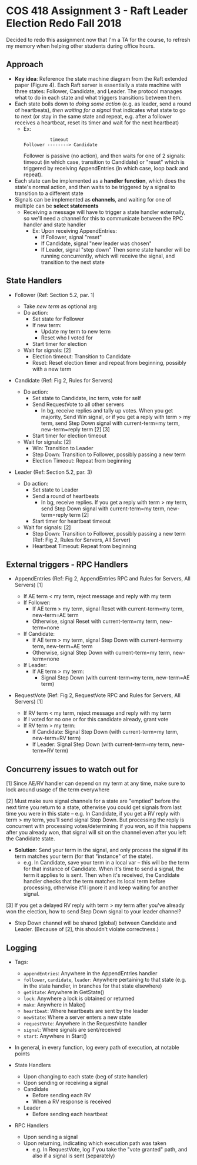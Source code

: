 # COS 418 Assignment 3 - Raft Leader Election Redo Fall 2018

Decided to redo this assignment now that I'm a TA for the course, to refresh my memory when helping other students during office hours.

## Approach

- **Key idea**: Reference the state machine diagram from the Raft extended paper (Figure 4). Each Raft server is essentially a state machine with three states: Follower, Candidate, and Leader. The protocol manages what to do in each state and what triggers transitions between them.
- Each state boils down to *doing some action* (e.g. as leader, send a round of heartbeats), *then waiting for a signal* that indicates what state to go to next (or stay in the same state and repeat, e.g. after a follower receives a heartbeat, reset its timer and wait for the next heartbeat)
  - Ex:
    ```text
              timeout
    Follower --------> Candidate
    ```
    Follower is passive (no action), and then waits for one of 2 signals: timeout (in which case, transition to Candidate) or "reset" which is triggered by receiving AppendEntries (in which case, loop back and repeat).
- Each state can be implemented as a **handler function**, which does the state's normal action, and then waits to be triggered by a signal to transition to a different state
- Signals can be implemented as **channels**, and waiting for one of multiple can be **select statements**
  - Receiving a message will have to trigger a state handler externally, so we'll need a channel for this to communicate between the RPC handler and state handler
    - Ex: Upon receiving AppendEntries:
      - If Follower, signal "reset"
      - If Candidate, signal "new leader was chosen"
      - If Leader, signal "step down"
    Then some state handler will be running concurrently, which will receive the signal, and transition to the next state

## State Handlers

- Follower (Ref: Section 5.2, par. 1)
  - Take *new term* as optional arg
  - Do action:
    - Set state for Follower
    - If new term:
      - Update my term to new term
      - Reset who I voted for
    - Start timer for election
  - Wait for signals: [2]
    - Election timeout: Transition to Candidate
    - Reset: Reset election timer and repeat from beginning, possibly with a new term

- Candidate (Ref: Fig 2, Rules for Servers)
  - Do action:
    - Set state to Candidate, inc term, vote for self
    - Send RequestVote to all other servers
      - In bg, receive replies and tally up votes. When you get majority, Send Win signal, or if you get a reply with term > my term, send Step Down signal with current-term=my term, new-term=reply term [2] [3]
    - Start timer for election timeout
  - Wait for signals: [2]
    - Win: Transition to Leader
    - Step Down: Transition to Follower, possibly passing a new term
    - Election Timeout: Repeat from beginning

- Leader (Ref: Section 5.2, par. 3)
  - Do action:
    - Set state to Leader
    - Send a round of heartbeats
      - In bg, receive replies. If you get a reply with term > my term, send Step Down signal with current-term=my term, new-term=reply term [2]
    - Start timer for heartbeat timeout
  - Wait for signals: [2]
    - Step Down: Transition to Follower, possibly passing a new term (Ref: Fig 2, Rules for Servers, All Server)
    - Heartbeat Timeout: Repeat from beginning

## External triggers - RPC Handlers

- AppendEntries (Ref: Fig 2, AppendEntries RPC and Rules for Servers, All Servers) [1]
  - If AE term < my term, reject message and reply with my term
  - If Follower:
    - If AE term > my term, signal Reset with current-term=my term, new-term=AE term
    - Otherwise, signal Reset with current-term=my term, new-term=none
  - If Candidate:
    - If AE term > my term, signal Step Down with current-term=my term, new-term=AE term
    - Otherwise, signal Step Down with current-term=my term, new-term=none
  - If Leader:
    - If AE term > my term:
      - Signal Step Down (with current-term=my term, new-term=AE term)

- RequestVote (Ref: Fig 2, RequestVote RPC and Rules for Servers, All Servers) [1]
  - If RV term < my term, reject message and reply with my term
  - If I voted for no one or for this candidate already, grant vote
  - If RV term > my term:
    - If Candidate: Signal Step Down (with current-term=my term, new-term=RV term)
    - If Leader: Signal Step Down (with current-term=my term, new-term=RV term)

## Concurreny issues to watch out for

[1] Since AE/RV handler can depend on my term at any time, make sure to lock around usage of the term everywhere

[2] Must make sure signal channels for a state are "emptied" before the next time you return to a state, otherwise you could get signals from last time you were in this state – e.g. In Candidate, if you get a RV reply with term > my term, you'll send signal Step Down. But processing the reply is concurrent with processing votes/determining if you won, so if this happens after you already won, that signal will sit on the channel even after you left the Candidate state.

  - **Solution**: Send your term in the signal, and only process the signal if its term matches your term (for that "instance" of the state).
    - e.g. In Candidate, save your term in a local var – this will be the term for that instance of Candidate. When it's time to send a signal, the term it applies to is sent. Then when it's received, the Candidate handler checks that the term matches its local term before processing, otherwise it'll ignore it and keep waiting for another signal.

[3] If you get a delayed RV reply with term > my term after you've already won the election, how to send Step Down signal to your leader channel?

  - Step Down channel will be shared (global) between Candidate and Leader. (Because of [2], this shouldn’t violate correctness.)

## Logging

- Tags:
  - `appendEntries`: Anywhere in the AppendEntries handler
  - `follower`, `candidate`, `leader`: Anywhere pertaining to that state (e.g. in the state handler, in branches for that state elsewhere)
  - `getState`: Anywhere in GetState()
  - `lock`: Anywhere a lock is obtained or returned
  - `make`: Anywhere in Make()
  - `heartbeat`: Where heartbeats are sent by the leader
  - `newState`: Where a server enters a new state
  - `requestVote`: Anywhere in the RequestVote handler
  - `signal`: Where signals are sent/received
  - `start`: Anywhere in Start()

- In general, in every function, log every path of execution, at notable points

- State Handlers
  - Upon changing to each state (beg of state handler)
  - Upon sending or receiving a signal
  - Candidate
    - Before sending each RV
    - When a RV response is received
  - Leader
    - Before sending each heartbeat

- RPC Handlers
  - Upon sending a signal
  - Upon returning, indicating which execution path was taken
    - e.g. In RequestVote, log if you take the "vote granted" path, and also if a signal is sent (separately)
